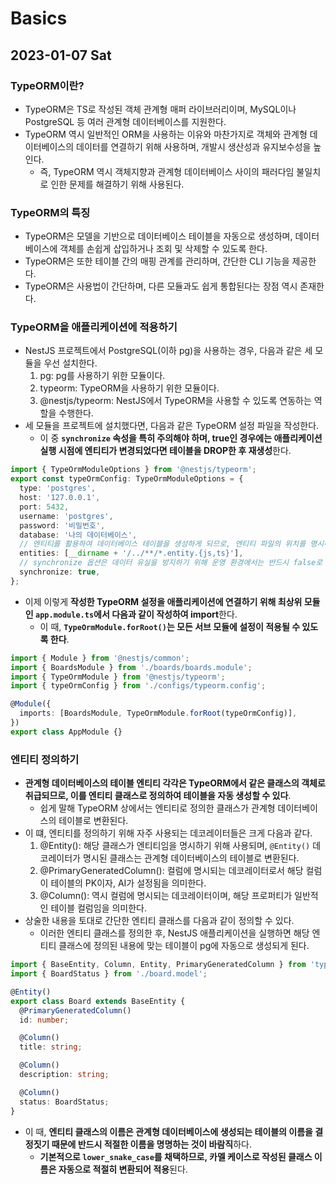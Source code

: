 # Basics
## 2023-01-07 Sat

### TypeORM이란?
* TypeORM은 TS로 작성된 객체 관계형 매퍼 라이브러리이며, MySQL이나 PostgreSQL 등 여러 관계형 데이터베이스를 지원한다.
* TypeORM 역시 일반적인 ORM을 사용하는 이유와 마찬가지로 객체와 관계형 데이터베이스의 데이터를 연결하기 위해 사용하며, 개발시 생산성과 유지보수성을 높인다.
  * 즉, TypeORM 역시 객체지향과 관계형 데이터베이스 사이의 패러다임 불일치로 인한 문제를 해결하기 위해 사용된다.

### TypeORM의 특징
* TypeORM은 모델을 기반으로 데이터베이스 테이블을 자동으로 생성하며, 데이터베이스에 객체를 손쉽게 삽입하거나 조회 및 삭제할 수 있도록 한다.
* TypeORM은 또한 테이블 간의 매핑 관계를 관리하며, 간단한 CLI 기능을 제공한다.
* TypeORM은 사용법이 간단하며, 다른 모듈과도 쉽게 통합된다는 장점 역시 존재한다.

### TypeORM을 애플리케이션에 적용하기
* NestJS 프로젝트에서 PostgreSQL(이하 pg)을 사용하는 경우, 다음과 같은 세 모듈을 우선 설치한다.
  1. pg: pg를 사용하기 위한 모듈이다.
  2. typeorm: TypeORM을 사용하기 위한 모듈이다.
  3. @nestjs/typeorm: NestJS에서 TypeORM을 사용할 수 있도록 연동하는 역할을 수행한다.
* 세 모듈을 프로젝트에 설치했다면, 다음과 같은 TypeORM 설정 파일을 작성한다.
  * 이 중 **`synchronize` 속성을 특히 주의해야 하며, true인 경우에는 애플리케이션 실행 시점에 엔티티가 변경되었다면 테이블을 DROP한 후 재생성**한다.
```typescript
import { TypeOrmModuleOptions } from '@nestjs/typeorm';
export const typeOrmConfig: TypeOrmModuleOptions = {
  type: 'postgres',
  host: '127.0.0.1',
  port: 5432,
  username: 'postgres',
  password: '비밀번호',
  database: '나의 데이터베이스',
  // 엔티티를 활용하여 데이터베이스 테이블을 생성하게 되므로, 엔티티 파일의 위치를 명시해준다.
  entities: [__dirname + '/../**/*.entity.{js,ts}'],
  // synchronize 옵션은 데이터 유실을 방지하기 위해 운영 환경에서는 반드시 false로 지정해두어야 한다.
  synchronize: true,
};
```
* 이제 이렇게 **작성한 TypeORM 설정을 애플리케이션에 연결하기 위해 최상위 모듈인 `app.module.ts`에서 다음과 같이 작성하여 import**한다.
  * 이 때, **`TypeOrmModule.forRoot()`는 모든 서브 모듈에 설정이 적용될 수 있도록 한다**.
```typescript
import { Module } from '@nestjs/common';
import { BoardsModule } from './boards/boards.module';
import { TypeOrmModule } from '@nestjs/typeorm';
import { typeOrmConfig } from './configs/typeorm.config';

@Module({
  imports: [BoardsModule, TypeOrmModule.forRoot(typeOrmConfig)],
})
export class AppModule {}
```

### 엔티티 정의하기
* **관계형 데이터베이스의 테이블 엔티티 각각은 TypeORM에서 같은 클래스의 객체로 취급되므로, 이를 엔티티 클래스로 정의하여 테이블을 자동 생성할 수 있다**.
  * 쉽게 말해 TypeORM 상에서는 엔티티로 정의한 클래스가 관계형 데이터베이스의 테이블로 변환된다.
* 이 떄, 엔티티를 정의하기 위해 자주 사용되는 데코레이터들은 크게 다음과 같다.
  1. @Entity(): 해당 클래스가 엔티티임을 명시하기 위해 사용되며, `@Entity()` 데코레이터가 명시된 클래스는 관계형 데이터베이스의 테이블로 변환된다.
  2. @PrimaryGeneratedColumn(): 컬럼에 명시되는 데코레이터로서 해당 컬럼이 테이블의 PK이자, AI가 설정됨을 의미한다.
  3. @Column(): 역시 컬럼에 명시되는 데코레이터이며, 해당 프로퍼티가 일반적인 테이블 컬럼임을 의미한다.
* 상술한 내용을 토대로 간단한 엔티티 클래스를 다음과 같이 정의할 수 있다.
  * 이러한 엔티티 클래스를 정의한 후, NestJS 애플리케이션을 실행하면 해당 엔티티 클래스에 정의된 내용에 맞는 테이블이 pg에 자동으로 생성되게 된다.
```typescript
import { BaseEntity, Column, Entity, PrimaryGeneratedColumn } from 'typeorm';
import { BoardStatus } from './board.model';

@Entity()
export class Board extends BaseEntity {
  @PrimaryGeneratedColumn()
  id: number;

  @Column()
  title: string;

  @Column()
  description: string;

  @Column()
  status: BoardStatus;
}
```
* 이 때, **엔티티 클래스의 이름은 관계형 데이터베이스에 생성되는 테이블의 이름을 결정짓기 때문에 반드시 적절한 이름을 명명하는 것이 바람직**하다.
  * **기본적으로 `lower_snake_case`를 채택하므로, 카멜 케이스로 작성된 클래스 이름은 자동으로 적절히 변환되어 적용**된다.